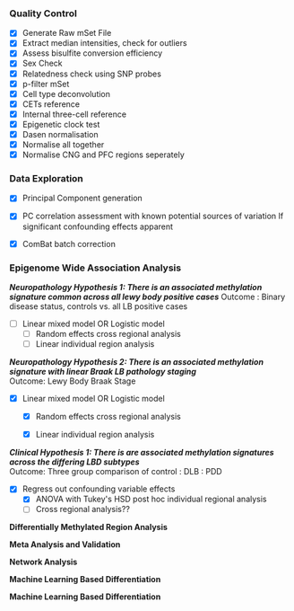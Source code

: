 ### Quality Control
- [x]  Generate Raw mSet File
- [x]  Extract median intensities, check for outliers
- [x]  Assess bisulfite conversion efficiency
- [x]  Sex Check
- [x]  Relatedness check using SNP probes
- [x]  p-filter mSet
- [x]  Cell type deconvolution
  - [x]   CETs reference
  - [x]   Internal three-cell reference
- [x]  Epigenetic clock test
- [x]  Dasen normalisation
  - [x]  Normalise all together
  - [x]  Normalise CNG and PFC regions seperately

### Data Exploration
- [x] Principal Component generation
- [x] PC correlation assessment with known potential sources of variation
   If significant confounding effects apparent 
- [x] ComBat batch correction


### Epigenome Wide Association Analysis
***Neuropathology Hypothesis 1: There is an associated methylation signature common across all lewy body positive cases***
Outcome : Binary disease status, controls vs. all LB positive cases
- [ ] Linear mixed model OR Logistic model
    - [ ] Random effects cross regional analysis
    - [ ] Linear individual region analysis
    
***Neuropathology Hypothesis 2: There is an associated methylation signature with linear Braak LB pathology staging***    
Outcome: Lewy Body Braak Stage    
- [x] Linear mixed model OR Logistic model
    - [x] Random effects cross regional analysis
    - [x] Linear individual region analysis
    
    
***Clinical Hypothesis 1: There is are associated methylation signatures across the differing LBD subtypes***     
Outcome: Three group comparison of control : DLB : PDD
- [x] Regress out confounding variable effects
  - [x] ANOVA with Tukey's HSD post hoc individual regional analysis
  - [ ] Cross regional analysis??

**Differentially Methylated Region Analysis**


**Meta Analysis and Validation**


**Network Analysis**


**Machine Learning Based Differentiation**


**Machine Learning Based Differentiation**

